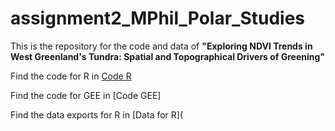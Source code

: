 # assignment2_MPhil_Polar_Studies

This is the repository for the code and data of **"Exploring NDVI Trends in West Greenland's Tundra: Spatial and Topographical Drivers of Greening"**

Find the code for R in [Code R](Code_R)

Find the code for GEE in [Code GEE]

Find the data exports for R in [Data for R](
